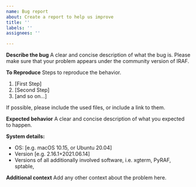 ```yaml
---
name: Bug report
about: Create a report to help us improve
title: ''
labels: ''
assignees: ''

---
```


**Describe the bug**
A clear and concise description of what the bug is. Please make sure that your problem appears under the community version of IRAF.

**To Reproduce**
Steps to reproduce the behavior.

 1. [First Step]
 2. [Second Step]
 3. [and so on...]

If possible, please include the used files, or include a link to them.

**Expected behavior**
A clear and concise description of what you expected to happen.

**System details:**
 - OS: [e.g. macOS 10.15, or Ubuntu 20.04]
 - Version [e.g. 2.16.1+2021.06.14]
 - Versions of all additionally involved software, i.e. xgterm, PyRAF, sptable,

**Additional context**
Add any other context about the problem here.
